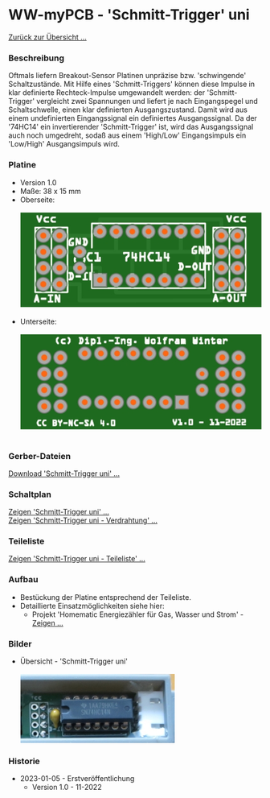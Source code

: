 # WW-myPCB - 'Schmitt-Trigger' uni

[Zurück zur Übersicht ...](../README.md)

### Beschreibung
Oftmals liefern Breakout-Sensor Platinen unpräzise bzw. 'schwingende' Schaltzustände. Mit Hilfe eines 'Schmitt-Triggers' können diese Impulse in klar definierte Rechteck-Impulse umgewandelt werden: der 'Schmitt-Trigger' vergleicht zwei Spannungen und liefert je nach Eingangspegel und Schaltschwelle, einen klar definierten Ausgangszustand. Damit wird aus einem undefinierten Eingangssignal ein definiertes Ausgangssignal. Da der '74HC14' ein invertierender 'Schmitt-Trigger' ist, wird das Ausgangssignal auch noch umgedreht, sodaß aus einem 'High/Low' Eingangsimpuls ein 'Low/High' Ausgangsimpuls wird.

### Platine
- Version 1.0
- Maße: 38 x 15 mm
- Oberseite:
  <br><br>
![WW-myPCB - Schmitt-Trigger uni - Top](./img/PCB_Schmitt-Trigger_74HC14_Top.jpg "PCB_Schmitt-Trigger-74HC14 - Oberseite")
  <br><br>
- Unterseite:
<br><br>
![WW-myPCB - Schmitt-Trigger uni - Bottom](./img/PCB_Schmitt-Trigger_74HC14_Bottom.jpg "PCB_Schmitt-Trigger-74HC14 - Unterseite")
<br><br>

### Gerber-Dateien
[Download 'Schmitt-Trigger uni' ...](./bin/Gerber_PCB_Schmitt-Trigger_74HC14_uni_1.0.zip)

### Schaltplan
[Zeigen 'Schmitt-Trigger uni' ...](./bin/Schmitt-Trigger_74HC14_uni_1.0.pdf)
<br>
[Zeigen 'Schmitt-Trigger uni - Verdrahtung' ...](./bin/Schmitt-Trigger_74HC14_uni_1.0_Verdrahtung.pdf)
<br>

### Teileliste
[Zeigen 'Schmitt-Trigger uni - Teileliste' ...](./bin/Schmitt-Trigger_74HC14_uni_1.0_Teileliste.txt)

### Aufbau
- Bestückung der Platine entsprechend der Teileliste.
- Detaillierte Einsatzmöglichkeiten siehe hier:
    - Projekt 'Homematic Energiezähler für Gas, Wasser und Strom' - [Zeigen ...](https://github.com/wolwin/WW-mySHP/blob/master/SHP_EZ_GWS/README.md)

### Bilder
- Übersicht - 'Schmitt-Trigger uni' <br><br>
![WW-myPCB - Schmitt-Trigger uni](./img/PCB_Schmitt-Trigger_74HC14_1.jpg "WM55_HM-MOD-Re-8_B4-L8")

### Historie
- 2023-01-05 - Erstveröffentlichung
  - Version 1.0 - 11-2022
